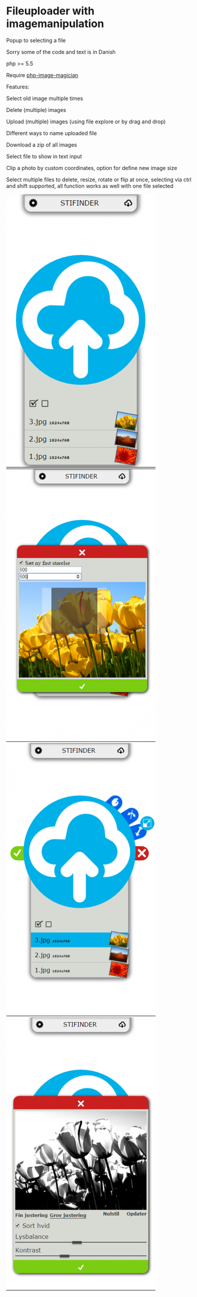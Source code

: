 # Fileuploader with imagemanipulation

Popup to selecting a file 

Sorry some of the code and text is in Danish

php >= 5.5

Require [php-image-magician](https://github.com/Oberto/php-image-magician)

Features:

Select old image multiple times

Delete (multiple) images

Upload (multiple) images (using file explore or by drag and drop)

Different ways to name uploaded file

Download a zip of all images

Select file to show in text input

Clip a photo by custom coordinates, option for define new image size

Select multiple files to delete, resize, rotate or flip at once, selecting via ctrl and shift supported, all function works as well with one file selected

![Plain](https://raw.githubusercontent.com/benjaco/fileeater/master/screenshots/Plain.PNG "Plain")
![Resize](https://raw.githubusercontent.com/benjaco/fileeater/master/screenshots/Resize.PNG "Resize")
![Selected](https://raw.githubusercontent.com/benjaco/fileeater/master/screenshots/Selected.PNG "Selected")
![Color](https://raw.githubusercontent.com/benjaco/fileeater/master/screenshots/Color.PNG "Color")
